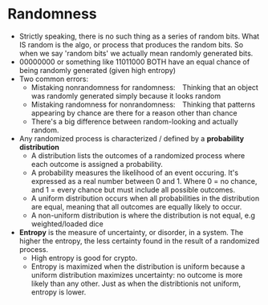 # Randomness
- Strictly speaking, there is no such thing as a series of random bits. What IS random is the algo, or process that produces the random bits. So when we say 'random bits' we actually mean randomly generated bits.
- 00000000 or something like 11011000 BOTH have an equal chance of being randomly generated (given high entropy)
- Two common errors:
  - Mistaking nonrandomness for randomness: Thinking that an object was randomly generated simply because it looks random
  - Mistaking randomness for nonrandomness: Thinking that patterns appearing by chance are there for a reason other than chance
  - There's a big difference between random-looking and actually random.
- Any randomized process is characterized / defined by a **probability distribution**
  - A distribution lists the outcomes of a randomized process where each outcome is assigned a probability.
  - A probability measures the likelihood of an event occuring. It's expressed as a real number between 0 and 1. Where 0 = no chance, and 1 = every chance but must include all possible outcomes.
  - A uniform distribution occurs when all probabilities in the distribution are equal, meaning that all outcomes are equally likely to occur.
  - A non-uniform distribution is where the distribution is not equal, e.g weighted/loaded dice
- **Entropy** is the measure of uncertainty, or disorder, in a system. The higher the entropy, the less certainty found in the result of a randomized process.
  - High entropy is good for crypto.
  - Entropy is maximized when the distribution is uniform because a uniform distribution maximizes uncertainty: no outcome is more likely than any other. Just as when the distribtionis not uniform, entropy is lower.

